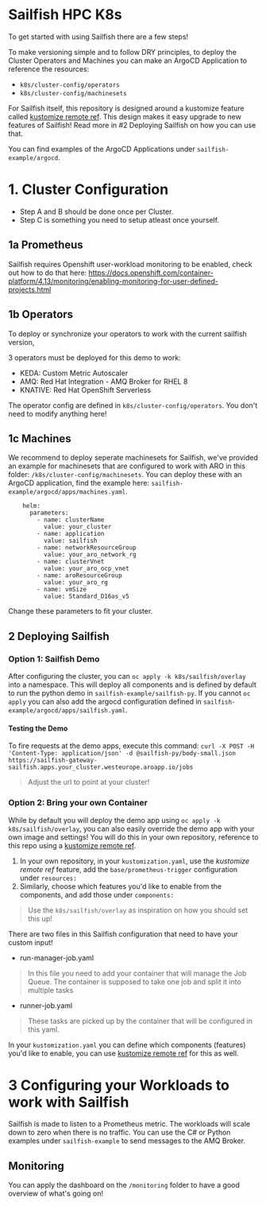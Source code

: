 # Sailfish HPC K8s 
To get started with using Sailfish there are a few steps!

To make versioning simple and to follow DRY principles, to deploy the Cluster Operators and Machines you can make an ArgoCD Application to reference the resources:
  - `k8s/cluster-config/operators`
  - `k8s/cluster-config/machinesets`

For Sailfish itself, this repository is designed around a kustomize feature called [kustomize remote ref](https://github.com/kubernetes-sigs/kustomize/blob/master/examples/remoteBuild.md).
This design makes it easy upgrade to new features of Sailfish! Read more in #2 Deploying Sailfish on how you can use that.

You can find examples of the ArgoCD Applications under `sailfish-example/argocd`.

# 1. Cluster Configuration
- Step A and B should be done once per Cluster.
- Step C is something you need to setup atleast once yourself.

## 1a Prometheus
Sailfish requires Openshift user-workload monitoring to be enabled, check out how to do that here:
https://docs.openshift.com/container-platform/4.13/monitoring/enabling-monitoring-for-user-defined-projects.html


## 1b Operators 
To deploy or synchronize your operators to work with the current sailfish version, 

3 operators must be deployed for this demo to work: 
 - KEDA: Custom Metric Autoscaler 
 - AMQ: Red Hat Integration - AMQ Broker for RHEL 8 
 - KNATIVE: Red Hat OpenShift Serverless

The operator config are defined in `k8s/cluster-config/operators`. You don't need to modify anything here!


## 1c Machines
We recommend to deploy seperate machinesets for Sailfish, we've provided an example for machinesets that are configured to work with ARO in this folder: `/k8s/cluster-config/machinesets`. You can deploy these with an ArgoCD application, find the example here: `sailfish-example/argocd/apps/machines.yaml`.
```
    helm:
      parameters:
        - name: clusterName
          value: your_cluster
        - name: application
          value: sailfish
        - name: networkResourceGroup
          value: your_aro_network_rg
        - name: clusterVnet
          value: your_aro_ocp_vnet
        - name: aroResourceGroup
          value: your_aro_rg
        - name: vmSize
          value: Standard_D16as_v5
```
Change these parameters to fit your cluster.

## 2 Deploying Sailfish

### Option 1: Sailfish Demo
After configuring the cluster, you can `oc apply -k k8s/sailfish/overlay` into a namespace. This will deploy all components and is defined by default to run the python demo in `sailfish-example/sailfish-py`. If you cannot `oc apply` you can also add the argocd configuration defined in `sailfish-example/argocd/apps/sailfish.yaml`.

#### Testing the Demo
To fire requests at the demo apps, execute this command:
`curl -X POST -H 'Content-Type: application/json' -d @sailfish-py/body-small.json https://sailfish-gateway-sailfish.apps.your_cluster.westeurope.aroapp.io/jobs`
>Adjust the url to point at your cluster!

### Option 2: Bring your own Container
While by default you will deploy the demo app using `oc apply -k k8s/sailfish/overlay`, you can also easily override the demo app with your own image and settings!
You will do this in your own repository, reference to this repo using a [kustomize remote ref](https://github.com/kubernetes-sigs/kustomize/blob/master/examples/remoteBuild.md).

1. In your own repository, in your `kustomization.yaml`, use the *kustomize remote ref* feature, add the `base/prometheus-trigger` configuration under `resources:`
2. Similarly, choose which features you'd like to enable from the components, and add those under `components:`
> Use the `k8s/sailfish/overlay` as inspiration on how you should set this up!

There are two files in this Sailfish configuration that need to have your custom input!

 - run-manager-job.yaml
 > In this file you need to add your container that will manage the Job Queue. The container is supposed to take one job and split it into multiple tasks
 - runner-job.yaml 
 > These tasks are picked up by the container that will be configured in this yaml.

In your `kustomization.yaml` you can define which components (features) you'd like to enable, you can use [kustomize remote ref](https://github.com/kubernetes-sigs/kustomize/blob/master/examples/remoteBuild.md) for this as well. 


# 3 Configuring your Workloads to work with Sailfish
Sailfish is made to listen to a Prometheus metric. The workloads will scale down to zero when there is no traffic.
You can use the C# or Python examples under `sailfish-example` to send messages to the AMQ Broker.

## Monitoring
You can apply the dashboard on the `/monitoring` folder to have a good overview of what's going on!